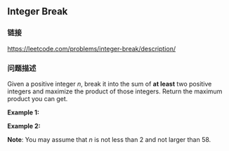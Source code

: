## Integer Break  
### 链接  
https://leetcode.com/problems/integer-break/description/  
### 问题描述
Given a positive integer *n*, break it into the sum of **at least** two positive integers and maximize the product of those integers. Return the maximum product you can get.

**Example 1:**

**Example 2:**

**Note**: You may assume that *n* is not less than 2 and not larger than 58.

